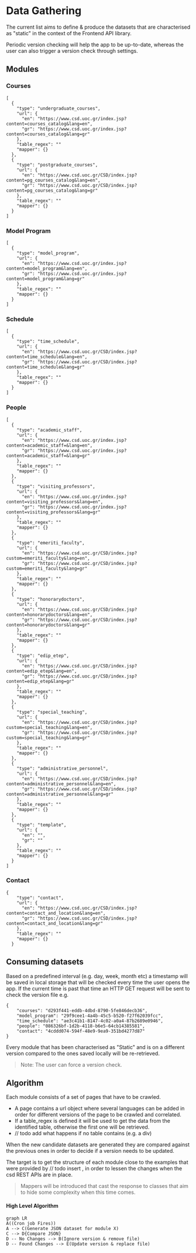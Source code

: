 # Data Gathering
The current list aims to define & produce the datasets that are characterised as "static" in the context of the Frontend API library.

Periodic version checking will help the app to be up-to-date, whereas the user can also trigger a version check through settings.

## Modules

### Courses
	[
	  {
	    "type": "undergraduate_courses",
	    "url": {
	      "en": "https://www.csd.uoc.gr/index.jsp?content=courses_catalog&lang=en",
	      "gr": "https://www.csd.uoc.gr/index.jsp?content=courses_catalog&lang=gr"
	    },
	    "table_regex": ""
	    "mapper": {}
	  },
	  {
	    "type": "postgraduate_courses",
	    "url": {
	      "en": "https://www.csd.uoc.gr/CSD/index.jsp?content=pg_courses_catalog&lang=en",
	      "gr": "https://www.csd.uoc.gr/CSD/index.jsp?content=pg_courses_catalog&lang=gr"
	    },
	    "table_regex": ""
	    "mapper": {}
	  }
	]

### Model Program
	[
	  {
	    "type": "model_program",
	    "url": {
	      "en": "https://www.csd.uoc.gr/index.jsp?content=model_program&lang=en",
	      "gr": "https://www.csd.uoc.gr/index.jsp?content=model_program&lang=gr"
	    },
	    "table_regex": ""
	    "mapper": {}
	  }
	]
### Schedule
	[
	  {
	    "type": "time_schedule",
	    "url": {
	      "en": "https://www.csd.uoc.gr/CSD/index.jsp?content=time_schedule&lang=en",
	      "gr": "https://www.csd.uoc.gr/CSD/index.jsp?content=time_schedule&lang=gr"
	    },
	    "table_regex": ""
	    "mapper": {}
	  }
	]
### People
	[
	  {
	    "type": "academic_staff",
	    "url": {
	      "en": "https://www.csd.uoc.gr/index.jsp?content=academic_staff=&lang=en",
	      "gr": "https://www.csd.uoc.gr/index.jsp?content=academic_staff=&lang=gr"
	    },
	    "table_regex": ""
	    "mapper": {}
	  },
	  {
	    "type": "visiting_professors",
	    "url": {
	      "en": "https://www.csd.uoc.gr/index.jsp?content=visiting_professors&lang=en",
	      "gr": "https://www.csd.uoc.gr/index.jsp?content=visiting_professors&lang=gr"
	    },
	    "table_regex": ""
	    "mapper": {}
	  },
	  {
	    "type": "emeriti_faculty",
	    "url": {
	      "en": "https://www.csd.uoc.gr/CSD/index.jsp?custom=emeriti_faculty&lang=en",
	      "gr": "https://www.csd.uoc.gr/CSD/index.jsp?custom=emeriti_faculty&lang=gr"
	    },
	    "table_regex": ""
	    "mapper": {}
	  },
	  {
	    "type": "honorarydoctors",
	    "url": {
	      "en": "https://www.csd.uoc.gr/CSD/index.jsp?content=honorarydoctors&lang=en",
	      "gr": "https://www.csd.uoc.gr/CSD/index.jsp?content=honorarydoctors&lang=gr"
	    },
	    "table_regex": ""
	    "mapper": {}
	  },
	  {
	    "type": "edip_etep",
	    "url": {
	      "en": "https://www.csd.uoc.gr/CSD/index.jsp?content=edip_etep&lang=en",
	      "gr": "https://www.csd.uoc.gr/CSD/index.jsp?content=edip_etep&lang=gr"
	    },
	    "table_regex": ""
	    "mapper": {}
	  },
	  {
	    "type": "special_teaching",
	    "url": {
	      "en": "https://www.csd.uoc.gr/CSD/index.jsp?custom=special_teaching&lang=en",
	      "gr": "https://www.csd.uoc.gr/CSD/index.jsp?custom=special_teaching&lang=gr"
	    },
	    "table_regex": ""
	    "mapper": {}
	  },
	  {
	    "type": "administrative_personnel",
	    "url": {
	      "en": "https://www.csd.uoc.gr/CSD/index.jsp?content=administrative_personnel&lang=en",
	      "gr": "https://www.csd.uoc.gr/CSD/index.jsp?content=administrative_personnel&lang=gr"
	    },
	    "table_regex": ""
	    "mapper": {}
	  },
	  {
	    "type": "template",
	    "url": {
	      "en": "",
	      "gr": ""
	    },
	    "table_regex": ""
	    "mapper": {}
	  }
	]

### Contact
	{
	    "type": "contact",
	    "url": {
	      "en": "https://www.csd.uoc.gr/CSD/index.jsp?content=contact_and_location&lang=en",
	      "gr": "https://www.csd.uoc.gr/CSD/index.jsp?content=contact_and_location&lang=gr"
	    },
	    "table_regex": ""
	    "mapper": {}
	  }

## Consuming datasets

Based on a predefined interval (e.g. day, week, month etc) a timestamp will be saved in local storage that will be checked every time the user opens the app.
If the current time is past that time an HTTP GET request will be sent to check the version file e.g.
	
	{
		"courses": "d293f441-eddb-4dbd-8790-5fe846decb36",
		"model_program": "29f9cee1-4a4b-45c5-b520-f27f62039fcc",
		"time_schedule": "ae3c41b1-8147-4c02-a0a4-87b2689e0946",
		"people": "086326bf-1d2b-4118-b6e5-64cb14385581",
		"contact": "4cddd074-594f-48e9-9ea9-351bd4277d87"
	} 

Every module that has been characterised as "Static" and is on a different version compared to the ones saved locally will be re-retrieved.

>Note: The user can force a version check.

## Algorithm
Each module consists of a set of pages that have to be crawled.

- A page contains a url object where several languages can be added in order for different versions of the page to be crawled and correlated.
- If a table_regex is defined it will be used to get the data from the identified table, otherwise the first one will be retrieved.
- // todo add what happens if no table contains (e.g. a div)

When the new candidate datasets are generated they are compared against the previous ones in order to decide if a version needs to be updated.

The target is to get the structure of each module close to the examples that were provided by // todo insert , in order to lessen the changes when the csd REST APIs are in place.

>Mappers will be introduced that cast the response to classes that aim to hide some complexity when this time comes.

#### High Level Algorithm 
```mermaid
graph LR
A((Cron job Fires))
A --> C(Generate JSON dataset for module X)
C --> D{Compare JSON} 
D -- No Changes --> B(Ignore version & remove file)
D -- Found Changes --> E(Update version & replace file)
```


